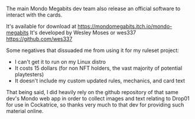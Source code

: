 
The main Mondo Megabits dev team also release an official software to interact with the cards. 

It's available for download at https://mondomegabits.itch.io/mondo-megabits
It's developed by Wesley Moses or wes337
https://github.com/wes337

Some negatives that dissuaded me from using it for my ruleset project:

- I can't get it to run on my Linux distro
- It costs 15 dollars (for non NFT holders, the vast majority of potential playtesters)
- It doesn't include my custom updated rules, mechanics, and card text

That being said, I did heavily rely on the github repository of that same dev's Mondo web app in order to collect images and text relating to Drop01 for use in Cockatrice, so thanks very much to that dev for providing such material online.


